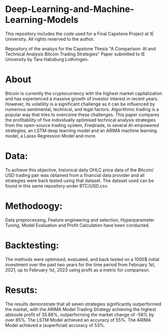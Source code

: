 # Deep-Learning-and-Machine-Learning-Models
This repository includes the code used for a Final Capstone Project at IE University. All rights reserved to the author.

Repository of the analsys for the Capstone Thesis "A Comparison: AI and Technical Analysis Bitcoin Trading Strategies"
Paper submitted to IE University by Tara Habsburg Lothringen.

# About
Bitcoin is currently the cryptocurrency with the highest market capitalization and has experienced a massive growth of investor interest in recent years. However, its volatility is a significant challenge as it can be influenced by numerous sentimental, technical, and legal factors. Algorithmic trading is a popular way that tries to overcome these challenges. This paper compares the profitability of five individually optimised technical analysis strategies from the open-source trading system, Freqtrade, to several AI-empowered strategies, an LSTM deep learning model and an ARIMA machine learning model, a Lasso Regression Model and more. 

# Data:
To achieve this objective, historical daily OHLC price data of the Bitcoin/ USD trading pair was obtained from a financial data provider and all strategies were back tested using that dataset. The dataset used can be found in this same repository under BTC/USD.csv.

# Methodoogy:
Data preprocessing, Feature engineering and selection, Hyperparameter Tuning, Model Evaluation and Profit Calculation have been conducted.

# Backtesting:
The methods were optimised, evaluated, and back tested on a 1000$ initial investment over the past two years for the time period from February 1st, 2021, up to February 1st, 2023 using profit as a metric for comparison. 

# Resuts:
The results demonstrate that all seven strategies significantly outperformed the market, with the ARIMA Model Trading Strategy achieving the highest ablsoute profit of 35.88%, outperforming the market change of -58% by over 85%.
The LSTM Model achieved an accuracy of 55%.
The ARIMA Model achieved a (superficial) accuracy of 53%.
